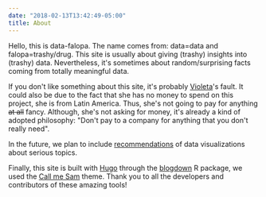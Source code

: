 ```yaml
---
date: "2018-02-13T13:42:49-05:00"
title: About
---
```


Hello, this is data-falopa. The name comes from: data=data and falopa=trashy/drug. This site is usually about giving (trashy) insights into (trashy) data. Nevertheless, it's sometimes about random/surprising facts coming from totally meaningful data.

If you don't like something about this site, it's probably [Violeta](https://twitter.com/violetrzn)'s fault. It could also be due to the fact that she has no money to spend on this project, she is from Latin America. Thus, she's not going to pay for anything ~~at all~~ fancy. Although, she's not asking for money, it's already a kind of adopted philosophy: "Don't pay to a company for anything that you don't really need". 

In the future, we plan to include [recommendations](/recommendations) of data visualizations about serious topics.   

Finally, this site is built with [Hugo](https://gohugo.io/) through the [blogdown](https://bookdown.org/yihui/blogdown/) R package, we used the [Call me Sam](https://github.com/victoriadrake/hugo-theme-sam/) theme. Thank you to all the developers and contributors of these amazing tools!

